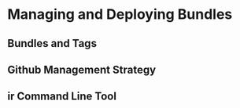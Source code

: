 # Managing and Deploying Bundles
<PageHeader />

## Bundles and Tags

## Github Management Strategy

## ir Command Line Tool

<PageFooter />
